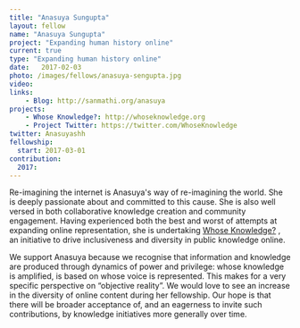 ```yaml
---
title: "Anasuya Sungupta"
layout: fellow
name: "Anasuya Sungupta"
project: "Expanding human history online"
current: true
type: "Expanding human history online"
date:   2017-02-03
photo: /images/fellows/anasuya-sengupta.jpg
video: 
links:
    - Blog: http://sanmathi.org/anasuya
projects:
    - Whose Knowledge?: http://whoseknowledge.org
    - Project Twitter: https://twitter.com/WhoseKnowledge
twitter: Anasuyashh
fellowship:
  start: 2017-03-01
contribution:
  2017: 
---
```

Re-imagining the internet is Anasuya's way of re-imagining the world. She is deeply passionate about and committed to this cause. She is also well versed in both collaborative knowledge creation and community engagement. Having experienced both the best and worst of attempts at expanding online representation, she is undertaking [Whose Knowledge?](http://whoseknowledge.org) , an initiative to drive inclusiveness and diversity in public knowledge online. 

We support Anasuya because we recognise that information and knowledge are  produced through dynamics of power and privilege: whose knowledge is  amplified, is based on whose voice is represented. This makes for a very  specific  perspective on “objective reality”. We would love to see an  increase in the diversity of online content during her fellowship. Our hope is that there will be broader acceptance of, and an eagerness to invite such contributions, by knowledge initiatives more generally over time.